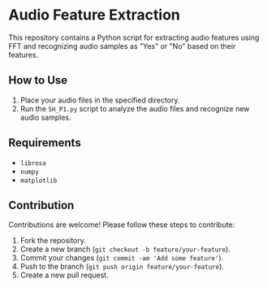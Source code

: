 # Audio Feature Extraction

This repository contains a Python script for extracting audio features using FFT and recognizing audio samples as "Yes" or "No" based on their features.

## How to Use

1. Place your audio files in the specified directory.
2. Run the `SH_P1.py` script to analyze the audio files and recognize new audio samples.

## Requirements

- `librosa`
- `numpy`
- `matplotlib`

## Contribution

Contributions are welcome! Please follow these steps to contribute:

1. Fork the repository.
2. Create a new branch (`git checkout -b feature/your-feature`).
3. Commit your changes (`git commit -am 'Add some feature'`).
4. Push to the branch (`git push origin feature/your-feature`).
5. Create a new pull request.
